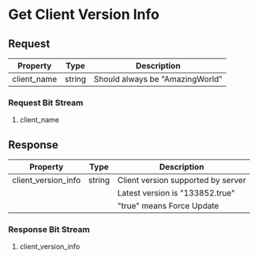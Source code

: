 # Get Client Version Info

## Request

| Property    | Type   | Description                     |
| ----------- | ------ | ------------------------------- |
| client_name | string | Should always be "AmazingWorld" |

### Request Bit Stream

1. client_name

## Response

| Property            | Type   | Description                        |
| ------------------- | ------ | ---------------------------------- |
| client_version_info | string | Client version supported by server |
|                     |        | Latest version is "133852.true"    |
|                     |        | "true" means Force Update          |

### Response Bit Stream

1. client_version_info
